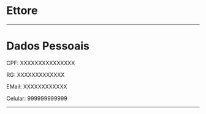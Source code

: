 # Ettore

---

# Dados Pessoais

CPF: XXXXXXXXXXXXXXX

RG: XXXXXXXXXXXXX

EMail: XXXXXXXXXXXX

Celular: 999999999999

---
